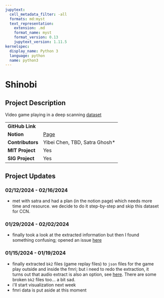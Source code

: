 ```yaml
---
jupytext:
  cell_metadata_filter: -all
  formats: md:myst
  text_representation:
    extension: .md
    format_name: myst
    format_version: 0.13
    jupytext_version: 1.11.5
kernelspec:
  display_name: Python 3
  language: python
  name: python3
---
```


# Shinobi

## Project Description
Video game playing in a deep scanning [dataset](https://www.cneuromod.ca/)

| | |
| -------------- | ----------------------------- |
| **GitHub Link**  |  |
| **Notion** | [Page](https://www.notion.so/yibeichen/shinobi-026d717a5dee4c49ac1624a44a1b82a5?pvs=4) |
| **Contributors**| Yibei Chen, TBD, Satra Ghosh* |
| **MIT Project**  | Yes |
| **SIG Project**  | Yes |

## Project Updates

### 02/12/2024 - 02/16/2024
- met with satra and had a plan (in the notion page) which needs more time and resource. we decide to do it step-by-step and skip this dataset for CCN.

### 01/29/2024 - 02/02/2024
- finally took a look at the extracted information but then I found something confusing; opened an issue [here](https://github.com/courtois-neuromod/shinobi/issues/41)

### 01/15/2024 - 01/19/2024
- finally extracted `bk2` files (game replay files) to `json` files for the game play outside and inside the fmri; but i need to redo the extraction, it turns out that audio extract is also an option, see [here](https://github.com/courtois-neuromod/shinobi_training/issues/1#issuecomment-1900726304). There are some broken `bk2` files too... a bit sad.
- i'll start visualization next week
- fmri data is put aside at this moment

